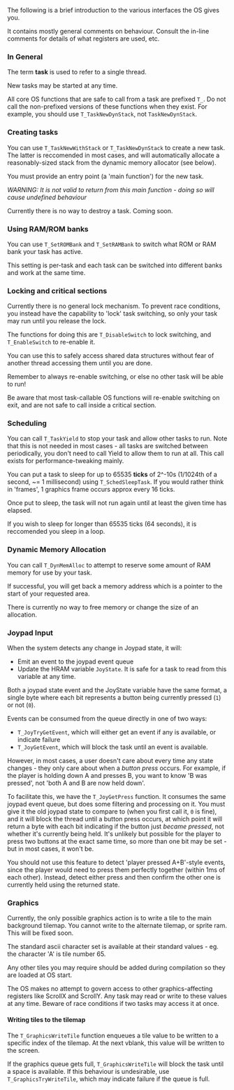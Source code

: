 
The following is a brief introduction to the various interfaces the OS gives you.

It contains mostly general comments on behaviour. Consult the in-line comments for
details of what registers are used, etc.

### In General

The term **task** is used to refer to a single thread.

New tasks may be started at any time.

All core OS functions that are safe to call from a task are prefixed `T_`.
Do not call the non-prefixed versions of these functions when they exist.
For example, you should use `T_TaskNewDynStack`, not `TaskNewDynStack`.

### Creating tasks

You can use `T_TaskNewWithStack` or `T_TaskNewDynStack` to create a new task.
The latter is reccomended in most cases, and will automatically allocate a reasonably-sized stack
from the dynamic memory allocator (see below).

You must provide an entry point (a 'main function') for the new task.

*WARNING: It is not valid to return from this main function - doing so will cause undefined behaviour*

Currently there is no way to destroy a task. Coming soon.

### Using RAM/ROM banks

You can use `T_SetROMBank` and `T_SetRAMBank` to switch what ROM or RAM bank your task has active.

This setting is per-task and each task can be switched into different banks and work at the same time.

### Locking and critical sections

Currently there is no general lock mechanism. To prevent race conditions, you instead have the
capability to 'lock' task switching, so only your task may run until you release the lock.

The functions for doing this are `T_DisableSwitch` to lock switching, and `T_EnableSwitch` to re-enable it.

You can use this to safely access shared data structures without fear of another thread
accessing them until you are done.

Remember to always re-enable switching, or else no other task will be able to run!

Be aware that most task-callable OS functions will re-enable switching on exit, and are not
safe to call inside a critical section.

### Scheduling

You can call `T_TaskYield` to stop your task and allow other tasks to run.
Note that this is not needed in most cases - all tasks are switched between periodically,
you don't need to call Yield to allow them to run at all. This call exists for performance-tweaking
mainly.

You can put a task to sleep for up to 65535 **ticks** of 2^-10s (1/1024th of a second, ~= 1 millisecond)
using `T_SchedSleepTask`. If you would rather think in 'frames', 1 graphics frame occurs approx every 16 ticks.

Once put to sleep, the task will not run again until at least the given time has elapsed.

If you wish to sleep for longer than 65535 ticks (64 seconds), it is reccomended you sleep in a loop.

### Dynamic Memory Allocation

You can call `T_DynMemAlloc` to attempt to reserve some amount of RAM memory for use by your task.

If successful, you will get back a memory address which is a pointer to the start of your
requested area.

There is currently no way to free memory or change the size of an allocation.

### Joypad Input

When the system detects any change in Joypad state, it will:

- Emit an event to the joypad event queue
- Update the HRAM variable `JoyState`. It is safe for a task to read from this variable at any time.

Both a joypad state event and the JoyState variable have the same format, a single byte where
each bit represents a button being currently pressed (`1`) or not (`0`).

Events can be consumed from the queue directly in one of two ways:

- `T_JoyTryGetEvent`, which will either get an event if any is available, or indicate failure
- `T_JoyGetEvent`, which will block the task until an event is available.

However, in most cases, a user doesn't care about every time any state changes - they only care
about when a *button press* occurs. For example, if the player is holding down A and presses B,
you want to know 'B was pressed', not 'both A and B are now held down'.

To facilitate this, we have the `T_JoyGetPress` function. It consumes the same joypad event queue,
but does some filtering and processing on it. You must give it the old joypad state to compare to
(when you first call it, `0` is fine), and it will block the thread until a button press occurs,
at which point it will return a byte with each bit indicating if the button just *became pressed*,
not whether it's currently being held. It's unlikely but possible for the player to press two buttons
at the exact same time, so more than one bit may be set - but in most cases, it won't be.

You should not use this feature to detect 'player pressed A+B'-style events, since the player would
need to press them perfectly together (within 1ms of each other). Instead, detect either press
and then confirm the other one is currently held using the returned state.

### Graphics

Currently, the only possible graphics action is to write a tile to the main background tilemap.
You cannot write to the alternate tilemap, or sprite ram. This will be fixed soon.

The standard ascii character set is available at their standard values - eg. the character 'A'
is tile number 65.

Any other tiles you may require should be added during compilation so they are loaded at OS start.

The OS makes no attempt to govern access to other graphics-affecting registers like ScrollX and ScrollY.
Any task may read or write to these values at any time. Beware of race conditions if two tasks may
access it at once.

#### Writing tiles to the tilemap

The `T_GraphicsWriteTile` function enqueues a tile value to be written to a specific index
of the tilemap. At the next vblank, this value will be written to the screen.

If the graphics queue gets full, `T_GraphicsWriteTile` will block the task until a space is available.
If this behaviour is undesirable, use `T_GraphicsTryWriteTile`, which may indicate failure if the queue
is full.
